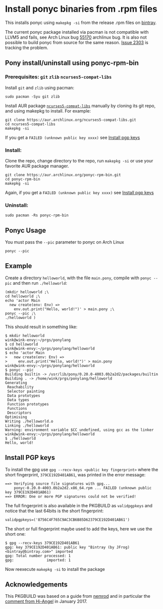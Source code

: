 # Install ponyc binaries from .rpm files
This installs ponyc using `makepkg -si` from the release .rpm
files on [bintray](https://bintray.com/pony-language/ponyc-rpm).

The current ponyc package installed via pacman is not compatible with
LLVM5 and fails, see Arch Linux bug
[55170](https://bugs.archlinux.org/task/55170) archlinux bug.
It is also not possible to build ponyc from source for
the same reason. [Issue 2303](https://github.com/ponylang/ponyc/pull/2303)
is tracking the problem.

## Pony install/uninstall using ponyc-rpm-bin
### Prerequisites: `git` `zlib` `ncurses5-compat-libs`

Install `git` and `zlib` using pacman:
```
sudo pacman -Syu git zlib
```

Install AUR package [`ncurses5-compat-libs`](https://aur.archlinux.org/packages/ncurses5-compat-libs/)
manually by cloning its git repo, and using makepkg to install. For example:
```
git clone https://aur.archlinux.org/ncurses5-compat-libs.git
cd ncurses5-compat-libs
makepkg -si
```
If you get a `FAILED (unknown public key xxxx)` see [Install pgp keys](#install-pgp-keys)

### Install:
Clone the repo, change directory to the repo, run `makepkg -si`
or use your favorite AUR package manager.
```
git clone https://aur.archlinux.org/ponyc-rpm-bin.git
cd ponyc-rpm-bin
makepkg -si
```
Again, if you get a `FAILED (unknown public key xxxx)` see [Install pgp keys](#install-pgp-keys)

### Uninstall:
```
sudo pacman -Rs ponyc-rpm-bin
```

## Ponyc Usage
You must pass the `--pic` parameter to ponyc on Arch Linux
```
ponyc --pic
```

## Example
Create a directory `helloworld`, with the file `main.pony`,
compile with `ponyc --pic` and then run `./helloworld`:
```
(mkdir helloworld ;\
cd helloworld ;\
echo 'actor Main
  new create(env: Env) =>
    env.out.print("Hello, world!")' > main.pony ;\
ponyc --pic ;\
./helloworld )
```
This should result in something like:
```
$ mkdir helloworld
wink@wink-envy:~/prgs/ponylang
$ cd helloworld
wink@wink-envy:~/prgs/ponylang/helloworld
$ echo 'actor Main
>   new create(env: Env) =>
>     env.out.print("Hello, world!")' > main.pony
wink@wink-envy:~/prgs/ponylang/helloworld
$ ponyc --pic
Building builtin -> /usr/lib/pony/0.20.0-4003.0b2a2d2/packages/builtin
Building . -> /home/wink/prgs/ponylang/helloworld
Generating
 Reachability
 Selector painting
 Data prototypes
 Data types
 Function prototypes
 Functions
 Descriptors
Optimising
Writing ./helloworld.o
Linking ./helloworld
Warning: environment variable $CC undefined, using gcc as the linker
wink@wink-envy:~/prgs/ponylang/helloworld
$ ./helloworld
Hello, world!
```

## Install PGP keys
To install the gpg use `gpg --recv-keys <public key fingerprint>` where the
short fingerprint, `379CE192D401AB61`, was printed in the error message:
```
==> Verifying source file signatures with gpg...
    ponyc-0.20.0-4003.0b2a2d2.x86_64.rpm ... FAILED (unknown public key 379CE192D401AB61)
==> ERROR: One or more PGP signatures could not be verified!
```
The full fingerprint is also available in the PKGBUILD as `validpgpkeys` and notice that
the last 64bits is the short fingerprint:
```
validpgpkeys=('8756C4F765C9AC3CB6B85D62379CE192D401AB61')
```

The short or full fingerprint maybe used to add the keys, here we use the short one:
```
$ gpg --recv-keys 379CE192D401AB61
gpg: key 379CE192D401AB61: public key "Bintray (by JFrog) <bintray@bintray.com>" imported
gpg: Total number processed: 1
gpg:               imported: 1
```

Now reexecute `makepkg -si` to install the package

## Acknowledgements
This PKGBUILD was based on a guide from
[nemrod](http://nemrod.se/guides/install-rpm-packages-on-arch-linux)
and in particular the
[comment from Hi-Angel](http://nemrod.se/guides/install-rpm-packages-on-arch-linux/#comment-183470)
in January 2017.
